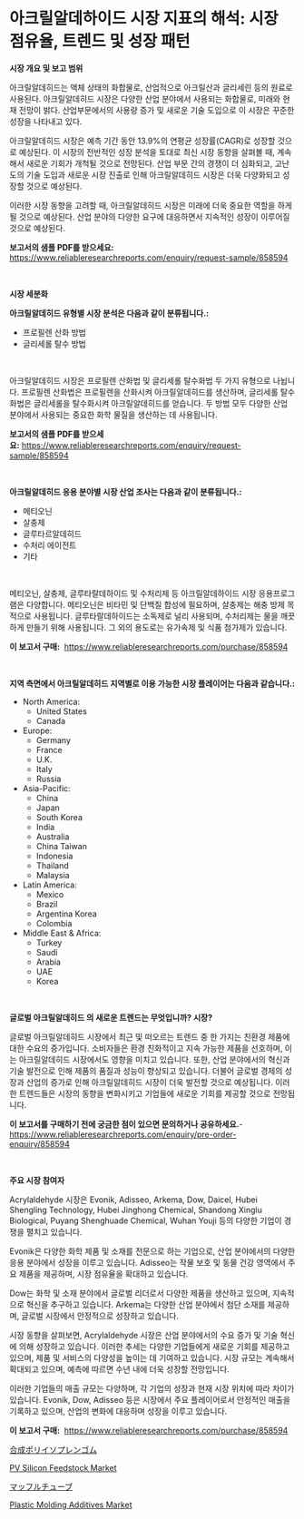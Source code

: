 <p><h1>아크릴알데하이드 시장 지표의 해석: 시장 점유율, 트렌드 및 성장 패턴</h1></p><p><strong>시장 개요 및 보고 범위</strong></p>
<p><p>아크릴알데히드는 액체 상태의 화합물로, 산업적으로 아크릴산과 글리세린 등의 원료로 사용된다. 아크릴알데히드 시장은 다양한 산업 분야에서 사용되는 화합물로, 미래와 현재 전망이 밝다. 산업부문에서의 사용량 증가 및 새로운 기술 도입으로 이 시장은 꾸준한 성장을 나타내고 있다.</p><p>아크릴알데히드 시장은 예측 기간 동안 13.9%의 연평균 성장률(CAGR)로 성장할 것으로 예상된다. 이 시장의 전반적인 성장 분석을 토대로 최신 시장 동향을 살펴볼 때, 계속해서 새로운 기회가 개척될 것으로 전망된다. 산업 부문 간의 경쟁이 더 심화되고, 고난도의 기술 도입과 새로운 시장 진출로 인해 아크릴알데히드 시장은 더욱 다양화되고 성장할 것으로 예상된다.</p><p>이러한 시장 동향을 고려할 때, 아크릴알데히드 시장은 미래에 더욱 중요한 역할을 하게 될 것으로 예상된다. 산업 분야의 다양한 요구에 대응하면서 지속적인 성장이 이루어질 것으로 예상된다.</p></p>
<p><strong>보고서의 샘플 PDF를 받으세요:</strong> <a href="https://www.reliableresearchreports.com/enquiry/request-sample/858594">https://www.reliableresearchreports.com/enquiry/request-sample/858594</a></p>
<p>&nbsp;</p>
<p><strong>시장 세분화</strong></p>
<p><strong>아크릴알데히드 유형별 시장 분석은 다음과 같이 분류됩니다.:</strong></p>
<p><ul><li>프로필렌 산화 방법</li><li>글리세롤 탈수 방법</li></ul></p>
<p>&nbsp;</p>
<p><p>아크릴알데히드 시장은 프로필렌 산화법 및 글리세롤 탈수화법 두 가지 유형으로 나뉩니다. 프로필렌 산화법은 프로필렌을 산화시켜 아크릴알데히드를 생산하며, 글리세롤 탈수화법은 글리세롤을 탈수화시켜 아크릴알데히드를 얻습니다. 두 방법 모두 다양한 산업 분야에서 사용되는 중요한 화학 물질을 생산하는 데 사용됩니다.</p></p>
<p><strong>보고서의 샘플 PDF를 받으세요:</strong>&nbsp;<a href="https://www.reliableresearchreports.com/enquiry/request-sample/858594">https://www.reliableresearchreports.com/enquiry/request-sample/858594</a></p>
<p>&nbsp;</p>
<p><strong> 아크릴알데히드 응용 분야별 시장 산업 조사는 다음과 같이 분류됩니다.:</strong></p>
<p><ul><li>메티오닌</li><li>살충제</li><li>글루타르알데히드</li><li>수처리 에이전트</li><li>기타</li></ul></p>
<p>&nbsp;</p>
<p><p>메티오닌, 살충제, 글루타랄데하이드 및 수처리제 등 아크릴알데하이드 시장 응용프로그램은 다양합니다. 메티오닌은 비타민 및 단백질 합성에 필요하며, 살충제는 해충 방제 목적으로 사용됩니다. 글루타랄데하이드는 소독제로 널리 사용되며, 수처리제는 물을 깨끗하게 만들기 위해 사용됩니다. 그 외의 용도로는 유가속제 및 식품 첨가제가 있습니다.</p></p>
<p><strong>이 보고서 구매:</strong>&nbsp; <a href="https://www.reliableresearchreports.com/purchase/858594">https://www.reliableresearchreports.com/purchase/858594</a></p>
<p>&nbsp;</p>
<p><strong>지역 측면에서 아크릴알데히드 지역별로 이용 가능한 시장 플레이어는 다음과 같습니다.:</strong></p>
<p><ul>
    <li>
        North America:
        <ul>
            <li>United States</li>
            <li>Canada</li>
        </ul>
    </li>
    <li>
        Europe:
        <ul>
            <li>Germany</li>
            <li>France</li>
            <li>U.K.</li>
            <li>Italy</li>
            <li>Russia</li>
        </ul>
    </li>
    <li>
        Asia-Pacific:
        <ul>
            <li>China</li>
            <li>Japan</li>
            <li>South Korea</li>
            <li>India</li>
            <li>Australia</li>
            <li>China Taiwan</li>
            <li>Indonesia</li>
            <li>Thailand</li>
            <li>Malaysia</li>
        </ul>
    </li>
    <li>
        Latin America:
        <ul>
            <li>Mexico</li>
            <li>Brazil</li>
            <li>Argentina Korea</li>
            <li>Colombia</li>
        </ul>
    </li>
    <li>
        Middle East & Africa:
        <ul>
            <li>Turkey</li>
            <li>Saudi</li>
            <li>Arabia</li>
            <li>UAE</li>
            <li>Korea</li>
        </ul>
    </li>
    </ul></p>
<p>&nbsp;</p>
<p><strong>글로벌 아크릴알데히드 의 새로운 트렌드는 무엇입니까? 시장?</strong></p>
<p><p>글로벌 아크릴알데히드 시장에서 최근 및 떠오르는 트렌드 중 한 가지는 친환경 제품에 대한 수요의 증가입니다. 소비자들은 환경 친화적이고 지속 가능한 제품을 선호하며, 이는 아크릴알데히드 시장에서도 영향을 미치고 있습니다. 또한, 산업 분야에서의 혁신과 기술 발전으로 인해 제품의 품질과 성능이 향상되고 있습니다. 더불어 글로벌 경제의 성장과 산업의 증가로 인해 아크릴알데히드 시장이 더욱 발전할 것으로 예상됩니다. 이러한 트렌드들은 시장의 동향을 변화시키고 기업들에 새로운 기회를 제공할 것으로 전망됩니다.</p></p>
<p><strong>이 보고서를 구매하기 전에 궁금한 점이 있으면 문의하거나 공유하세요.</strong>- <a href="https://www.reliableresearchreports.com/enquiry/pre-order-enquiry/858594">https://www.reliableresearchreports.com/enquiry/pre-order-enquiry/858594</a></p>
<p>&nbsp;</p>
<p><strong>주요 시장 참여자</strong></p>
<p><p>Acrylaldehyde 시장은 Evonik, Adisseo, Arkema, Dow, Daicel, Hubei Shengling Technology, Hubei Jinghong Chemical, Shandong Xinglu Biological, Puyang Shenghuade Chemical, Wuhan Youji 등의 다양한 기업이 경쟁을 펼치고 있습니다. </p><p>Evonik은 다양한 화학 제품 및 소재를 전문으로 하는 기업으로, 산업 분야에서의 다양한 응용 분야에서 성장을 이루고 있습니다. Adisseo는 작물 보호 및 동물 건강 영역에서 주요 제품을 제공하며, 시장 점유율을 확대하고 있습니다. </p><p>Dow는 화학 및 소재 분야에서 글로벌 리더로서 다양한 제품을 생산하고 있으며, 지속적으로 혁신을 추구하고 있습니다. Arkema는 다양한 산업 분야에서 첨단 소재를 제공하며, 글로벌 시장에서 안정적으로 성장하고 있습니다.</p><p>시장 동향을 살펴보면, Acrylaldehyde 시장은 산업 분야에서의 수요 증가 및 기술 혁신에 의해 성장하고 있습니다. 이러한 추세는 다양한 기업들에게 새로운 기회를 제공하고 있으며, 제품 및 서비스의 다양성을 높이는 데 기여하고 있습니다. 시장 규모는 계속해서 확대되고 있으며, 예측에 따르면 수년 내에 더욱 성장할 전망입니다.</p><p>이러한 기업들의 매출 규모는 다양하며, 각 기업의 성장과 현재 시장 위치에 따라 차이가 있습니다. Evonik, Dow, Adisseo 등은 시장에서 주요 플레이어로서 안정적인 매출을 기록하고 있으며, 산업의 변화에 대응하며 성장을 이루고 있습니다.</p></p>
<p><strong>이 보고서 구매:</strong>&nbsp;&nbsp;<a href="https://www.reliableresearchreports.com/purchase/858594">https://www.reliableresearchreports.com/purchase/858594</a></p>
<p><p><a href="https://github.com/ycmtqqhvk3273/Market-Research-Report-List-1/blob/main/95167262435.md">合成ポリイソプレンゴム</a></p><p><a href="https://github.com/ashepherd82/Market-Research-Report-List-3/blob/main/pv-silicon-feedstock-market.md">PV Silicon Feedstock Market</a></p><p><a href="https://github.com/ksxzwxabcuynh011/Market-Research-Report-List-1/blob/main/48908095327.md">マッフルチューブ</a></p><p><a href="https://github.com/okotobwrhuteie/Market-Research-Report-List-1/blob/main/plastic-molding-additives-market.md">Plastic Molding Additives Market</a></p></p>
